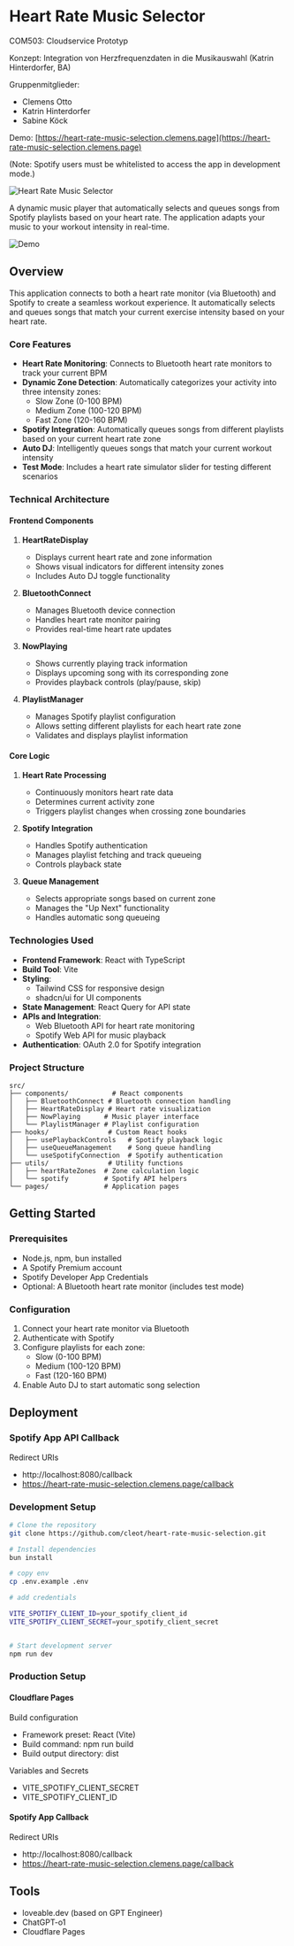 # Heart Rate Music Selector

COM503: Cloudservice Prototyp

Konzept: Integration von Herzfrequenzdaten in die Musikauswahl (Katrin Hinterdorfer, BA)

Gruppenmitglieder:

- Clemens Otto
- Katrin Hinterdorfer
- Sabine Köck


Demo: [https://heart-rate-music-selection.clemens.page](https://heart-rate-music-selection.clemens.page)

(Note: Spotify users must be whitelisted to access the app in development mode.)

![Heart Rate Music Selector](preview.png)

A dynamic music player that automatically selects and queues songs from Spotify playlists based on your heart rate. The application adapts your music to your workout intensity in real-time.

![Demo](demo.png)

## Overview

This application connects to both a heart rate monitor (via Bluetooth) and Spotify to create a seamless workout experience. It automatically selects and queues songs that match your current exercise intensity based on your heart rate.

### Core Features

- **Heart Rate Monitoring**: Connects to Bluetooth heart rate monitors to track your current BPM
- **Dynamic Zone Detection**: Automatically categorizes your activity into three intensity zones:
  - Slow Zone (0-100 BPM)
  - Medium Zone (100-120 BPM)
  - Fast Zone (120-160 BPM)
- **Spotify Integration**: Automatically queues songs from different playlists based on your current heart rate zone
- **Auto DJ**: Intelligently queues songs that match your current workout intensity
- **Test Mode**: Includes a heart rate simulator slider for testing different scenarios

### Technical Architecture

#### Frontend Components

1. **HeartRateDisplay**
   - Displays current heart rate and zone information
   - Shows visual indicators for different intensity zones
   - Includes Auto DJ toggle functionality

2. **BluetoothConnect**
   - Manages Bluetooth device connection
   - Handles heart rate monitor pairing
   - Provides real-time heart rate updates

3. **NowPlaying**
   - Shows currently playing track information
   - Displays upcoming song with its corresponding zone
   - Provides playback controls (play/pause, skip)

4. **PlaylistManager**
   - Manages Spotify playlist configuration
   - Allows setting different playlists for each heart rate zone
   - Validates and displays playlist information

#### Core Logic

1. **Heart Rate Processing**
   - Continuously monitors heart rate data
   - Determines current activity zone
   - Triggers playlist changes when crossing zone boundaries

2. **Spotify Integration**
   - Handles Spotify authentication
   - Manages playlist fetching and track queueing
   - Controls playback state

3. **Queue Management**
   - Selects appropriate songs based on current zone
   - Manages the "Up Next" functionality
   - Handles automatic song queueing

### Technologies Used

- **Frontend Framework**: React with TypeScript
- **Build Tool**: Vite
- **Styling**: 
  - Tailwind CSS for responsive design
  - shadcn/ui for UI components
- **State Management**: React Query for API state
- **APIs and Integration**:
  - Web Bluetooth API for heart rate monitoring
  - Spotify Web API for music playback
- **Authentication**: OAuth 2.0 for Spotify integration

### Project Structure

```
src/
├── components/           # React components
│   ├── BluetoothConnect # Bluetooth connection handling
│   ├── HeartRateDisplay # Heart rate visualization
│   ├── NowPlaying      # Music player interface
│   └── PlaylistManager # Playlist configuration
├── hooks/               # Custom React hooks
│   ├── usePlaybackControls   # Spotify playback logic
│   ├── useQueueManagement    # Song queue handling
│   └── useSpotifyConnection  # Spotify authentication
├── utils/               # Utility functions
│   ├── heartRateZones  # Zone calculation logic
│   └── spotify         # Spotify API helpers
└── pages/              # Application pages
```

## Getting Started

### Prerequisites

- Node.js, npm, bun installed
- A Spotify Premium account
- Spotify Developer App Credentials
- Optional: A Bluetooth heart rate monitor (includes test mode)

### Configuration

1. Connect your heart rate monitor via Bluetooth
2. Authenticate with Spotify
3. Configure playlists for each zone:
   - Slow (0-100 BPM)
   - Medium (100-120 BPM)
   - Fast (120-160 BPM)
4. Enable Auto DJ to start automatic song selection

## Deployment

### Spotify App API Callback

Redirect URIs

- http://localhost:8080/callback
- https://heart-rate-music-selection.clemens.page/callback

### Development Setup

```sh
# Clone the repository
git clone https://github.com/cleot/heart-rate-music-selection.git

# Install dependencies
bun install

# copy env
cp .env.example .env

# add credentials

VITE_SPOTIFY_CLIENT_ID=your_spotify_client_id
VITE_SPOTIFY_CLIENT_SECRET=your_spotify_client_secret


# Start development server
npm run dev
```


### Production Setup


#### Cloudflare Pages

Build configuration

- Framework preset: React (Vite)
- Build command: npm run build
- Build output directory: dist

Variables and Secrets

- VITE_SPOTIFY_CLIENT_SECRET
- VITE_SPOTIFY_CLIENT_ID


#### Spotify App Callback

Redirect URIs

- http://localhost:8080/callback
- https://heart-rate-music-selection.clemens.page/callback


## Tools

- loveable.dev (based on GPT Engineer)
- ChatGPT-o1
- Cloudflare Pages